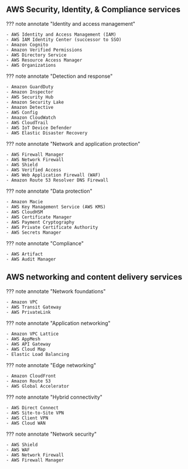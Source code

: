 ## AWS Security, Identity, & Compliance services

??? note annotate "Identity and access management"

    - AWS Identity and Access Management (IAM)
    - AWS IAM Identity Center (successor to SSO)
    - Amazon Cognito
    - Amazon Verified Permissions
    - AWS Directory Service
    - AWS Resource Access Manager
    - AWS Organizations

<!-- end -->


??? note annotate "Detection and response"

    - Amazon GuardDuty
    - Amazon Inspector
    - AWS Security Hub
    - Amazon Security Lake
    - Amazon Detective
    - AWS Config
    - Amazon CloudWatch
    - AWS CloudTrail
    - AWS IoT Device Defender
    - AWS Elastic Disaster Recovery

<!-- end -->


??? note annotate "Network and application protection"

    - AWS Firewall Manager
    - AWS Network Firewall
    - AWS Shield
    - AWS Verified Access
    - AWS Web Application Firewall (WAF)
    - Amazon Route 53 Resolver DNS Firewall

<!-- end -->


??? note annotate "Data protection"

    - Amazon Macie
    - AWS Key Management Service (AWS KMS)
    - AWS CloudHSM
    - AWS Certificate Manager
    - AWS Payment Cryptography
    - AWS Private Certificate Authority
    - AWS Secrets Manager

<!-- end -->


??? note annotate "Compliance"

    - AWS Artifact
    - AWS Audit Manager

<!-- end -->


## AWS networking and content delivery services

??? note annotate "Network foundations"

    - Amazon VPC
    - AWS Transit Gateway
    - AWS PrivateLink

<!-- end -->


??? note annotate "Application networking"

    - Amazon VPC Lattice
    - AWS AppMesh
    - AWS API Gateway
    - AWS Cloud Map
    - Elastic Load Balancing

<!-- end -->


??? note annotate "Edge networking"

    - Amazon CloudFront
    - Amazon Route 53
    - AWS Global Accelerator

<!-- end -->


??? note annotate "Hybrid connectivity"

    - AWS Direct Connect
    - AWS Site-to-Site VPN
    - AWS Client VPN
    - AWS Cloud WAN

<!-- end -->


??? note annotate "Network security"

    - AWS Shield
    - AWS WAF
    - AWS Network Firewall
    - AWS Firewall Manager

<!-- end -->
